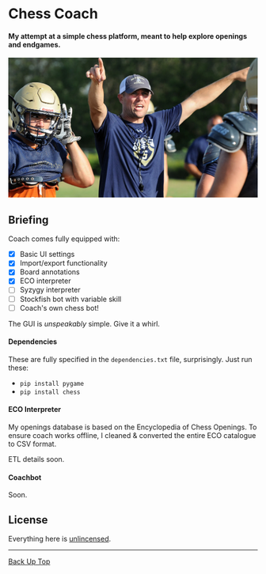 # Chess Coach

#### My attempt at a simple chess platform, meant to help explore openings and endgames.

<p align="center">
  <img src="media/coach.png" width="600"/>
</p>



## Briefing

Coach comes fully equipped with:
- [x]  Basic UI settings
- [x]  Import/export functionality
- [x]  Board annotations
- [x]  ECO interpreter
- [ ]  Syzygy interpreter
- [ ]  Stockfish bot with variable skill
- [ ]  Coach's own chess bot!

The GUI is *unspeakably* simple. Give it a whirl.


#### Dependencies

These are fully specified in the `dependencies.txt` file, surprisingly. Just run these:

- `pip install pygame`
- `pip install chess`


#### ECO Interpreter

My openings database is based on the Encyclopedia of Chess Openings.
To ensure coach works offline, I cleaned & converted the entire ECO catalogue to CSV format.

ETL details soon.


#### Coachbot

Soon.



## License

Everything here is [unlincensed](LICENSE).

---

[Back Up Top](#chess-coach)
